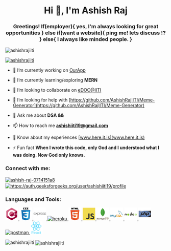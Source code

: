 <h1 align="center">Hi 👋, I'm Ashish Raj</h1>
<h3 align="center">Greetings!
                   <b>If(employer)</b>{
                      yes, I'm always looking for great opportunities
                   }
                   <b>else if(want a website)</b>{
                   ping me! lets discuss !?
                   }
                   <b>else</b>{  
                   I always like minded people.
                   }
</h3>
<p align="left"> <img src="https://komarev.com/ghpvc/?username=ashishrajiiti&label=Profile%20views&color=0e75b6&style=flat" alt="ashishrajiiti" /> </p>

<p align="left"> <a href="https://github.com/ryo-ma/github-profile-trophy"><img src="https://github-profile-trophy.vercel.app/?username=ashishrajiiti" alt="ashishrajiiti" /></a> </p>

- 🔭 I’m currently working on [OurApp](https://github.com/AshishRajIITI/Udti-Chidiya_Flying_Bird)

- 🌱 I’m currently learning/exploring **MERN**

- 👯 I’m looking to collaborate on [eDOC@IITI](https://github.com/AshishRajIITI/eDOC-IITI)

- 🤝 I’m looking for help with [https://github.com/AshishRajIITI/Meme-Generator](https://github.com/AshishRajIITI/Meme-Generator)

- 💬 Ask me about **DSA &&**

- 📫 How to reach me **ashishiiti19@gmail.com**

- 📄 Know about my experiences [www.here.it.is](www.here.it.is)

- ⚡ Fun fact **When I wrote this code, only God and I understood what I was doing. Now God only knows.**

<h3 align="left">Connect with me:</h3>
<p align="left">
<a href="https://linkedin.com/in/ashish-raj-0714151a8" target="blank"><img align="center" src="https://raw.githubusercontent.com/rahuldkjain/github-profile-readme-generator/neutral-icons/src/images/icons/Social/linked-in-alt.svg" alt="ashish-raj-0714151a8" height="30" width="40" /></a>
<a href="https://auth.geeksforgeeks.org/user/https://auth.geeksforgeeks.org/user/ashishiiti19/profile" target="blank"><img align="center" src="https://raw.githubusercontent.com/rahuldkjain/github-profile-readme-generator/neutral-icons/src/images/icons/Social/geeks-for-geeks.svg" alt="https://auth.geeksforgeeks.org/user/ashishiiti19/profile" height="30" width="40" /></a>
</p>

<h3 align="left">Languages and Tools:</h3>
<p align="left"> <a href="https://www.w3schools.com/cpp/" target="_blank"> <img src="https://raw.githubusercontent.com/devicons/devicon/master/icons/cplusplus/cplusplus-original.svg" alt="cplusplus" width="40" height="40"/> </a> <a href="https://www.w3schools.com/css/" target="_blank"> <img src="https://raw.githubusercontent.com/devicons/devicon/master/icons/css3/css3-original-wordmark.svg" alt="css3" width="40" height="40"/> </a> <a href="https://expressjs.com" target="_blank"> <img src="https://raw.githubusercontent.com/devicons/devicon/master/icons/express/express-original-wordmark.svg" alt="express" width="40" height="40"/> </a> <a href="https://heroku.com" target="_blank"> <img src="https://www.vectorlogo.zone/logos/heroku/heroku-icon.svg" alt="heroku" width="40" height="40"/> </a> <a href="https://www.w3.org/html/" target="_blank"> <img src="https://raw.githubusercontent.com/devicons/devicon/master/icons/html5/html5-original-wordmark.svg" alt="html5" width="40" height="40"/> </a> <a href="https://developer.mozilla.org/en-US/docs/Web/JavaScript" target="_blank"> <img src="https://raw.githubusercontent.com/devicons/devicon/master/icons/javascript/javascript-original.svg" alt="javascript" width="40" height="40"/> </a> <a href="https://www.mongodb.com/" target="_blank"> <img src="https://raw.githubusercontent.com/devicons/devicon/master/icons/mongodb/mongodb-original-wordmark.svg" alt="mongodb" width="40" height="40"/> </a> <a href="https://www.mysql.com/" target="_blank"> <img src="https://raw.githubusercontent.com/devicons/devicon/master/icons/mysql/mysql-original-wordmark.svg" alt="mysql" width="40" height="40"/> </a> <a href="https://nodejs.org" target="_blank"> <img src="https://raw.githubusercontent.com/devicons/devicon/master/icons/nodejs/nodejs-original-wordmark.svg" alt="nodejs" width="40" height="40"/> </a> <a href="https://www.php.net" target="_blank"> <img src="https://raw.githubusercontent.com/devicons/devicon/master/icons/php/php-original.svg" alt="php" width="40" height="40"/> </a> <a href="https://postman.com" target="_blank"> <img src="https://www.vectorlogo.zone/logos/getpostman/getpostman-icon.svg" alt="postman" width="40" height="40"/> </a> <a href="https://reactjs.org/" target="_blank"> <img src="https://raw.githubusercontent.com/devicons/devicon/master/icons/react/react-original-wordmark.svg" alt="react" width="40" height="40"/> </a> </p>

<p><img align="left" src="https://github-readme-stats.vercel.app/api/top-langs?username=ashishrajiiti&show_icons=true&locale=en&layout=compact" alt="ashishrajiiti" /></p>

<p>&nbsp;<img align="center" src="https://github-readme-stats.vercel.app/api?username=ashishrajiiti&show_icons=true&locale=en" alt="ashishrajiiti" /></p>

<!---
AshishRajIITI/AshishRajIITI is a ✨ special ✨ repository because its `README.md` (this file) appears on your GitHub profile.
You can click the Preview link to take a look at your changes.
--->
